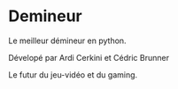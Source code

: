 # Demineur
Le meilleur démineur en python.

Dévelopé par Ardi Cerkini et Cédric Brunner

Le futur du jeu-vidéo et du gaming.